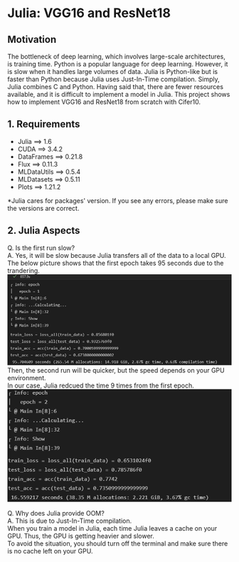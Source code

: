 # Julia: VGG16 and ResNet18

## Motivation
The bottleneck of deep learning, which involves large-scale architectures, is training time. Python is a popular language for deep learning. However, it is slow when it handles large volumes of data. Julia is Python-like but is faster than Python because Julia uses Just-In-Time compilation. Simply, Julia combines C and Python. Having said that, there are fewer resources available, and it is difficult to implement a model in Julia. This project shows how to implement VGG16 and ResNet18 from scratch with Cifer10.

## 1. Requirements
- Julia ==> 1.6
- CUDA ==> 3.4.2
- DataFrames ==> 0.21.8
- Flux ==> 0.11.3
- MLDataUtils ==> 0.5.4
- MLDatasets ==> 0.5.11
- Plots ==> 1.21.2

*Julia cares for packages' version. If you see any errors, please make sure the versions are correct.

## 2. Julia Aspects
Q. Is the first run slow?<br>
A. Yes, it will be slow because Julia transfers all of the data to a local GPU.<br>
The below picture shows that the first epoch takes 95 seconds due to the trandering.
<img src="./src/julia1.png" alt="Julia epoch1" title="Julia epoch1"><br>
Then, the second run will be quicker, but the speed depends on your GPU environment.<br>
In our case, Julia redcued the time 9 times from the first epoch.
<img src="./src/epoch2.png" alt="Julia epoch2" title="Julia epoch2"><br>

Q. Why does Julia provide OOM?<br>
A. This is due to Just-In-Time compilation.<br>
When you train a model in Julia, each time Julia leaves a cache on your GPU. Thus, the GPU is getting heavier and slower.<br>
To avoid the situation, you should turn off the terminal and make sure there is no cache left on your GPU.
